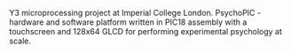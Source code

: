 Y3 microprocessing project at Imperial College London. PsychoPIC - hardware and software platform written in PIC18 assembly with a touchscreen and 128x64 GLCD for performing experimental psychology at scale.